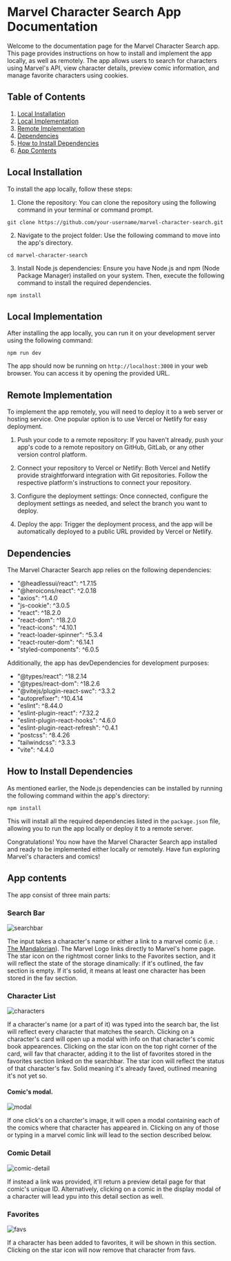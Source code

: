 # Marvel Character Search App Documentation

Welcome to the documentation page for the Marvel Character Search app. This page provides instructions on how to install and implement the app locally, as well as remotely. The app allows users to search for characters using Marvel's API, view character details, preview comic information, and manage favorite characters using cookies.

## Table of Contents

1.  [Local Installation](##Local-Installation)
2.  [Local Implementation](##Local-Implementation)
3.  [Remote Implementation](##Remote-Implementation)
4.  [Dependencies](##Dependencies)
5.  [How to Install Dependencies](##How-to-Install-Dependencies)
6.  [App Contents](##App-contents)

## Local Installation

To install the app locally, follow these steps:

1.  Clone the repository: You can clone the repository using the following command in your terminal or command prompt.

`git clone https://github.com/your-username/marvel-character-search.git` 

2.  Navigate to the project folder: Use the following command to move into the app's directory.

`cd marvel-character-search` 

3.  Install Node.js dependencies: Ensure you have Node.js and npm (Node Package Manager) installed on your system. Then, execute the following command to install the required dependencies.

`npm install` 

## Local Implementation

After installing the app locally, you can run it on your development server using the following command:

`npm run dev` 

The app should now be running on `http://localhost:3000` in your web browser. You can access it by opening the provided URL.

## Remote Implementation

To implement the app remotely, you will need to deploy it to a web server or hosting service. One popular option is to use Vercel or Netlify for easy deployment.

1.  Push your code to a remote repository: If you haven't already, push your app's code to a remote repository on GitHub, GitLab, or any other version control platform.
    
2.  Connect your repository to Vercel or Netlify: Both Vercel and Netlify provide straightforward integration with Git repositories. Follow the respective platform's instructions to connect your repository.
    
3.  Configure the deployment settings: Once connected, configure the deployment settings as needed, and select the branch you want to deploy.
    
4.  Deploy the app: Trigger the deployment process, and the app will be automatically deployed to a public URL provided by Vercel or Netlify.
    

## Dependencies

The Marvel Character Search app relies on the following dependencies:

-   "@headlessui/react": ^1.7.15
-   "@heroicons/react": ^2.0.18
-   "axios": ^1.4.0
-   "js-cookie": ^3.0.5
-   "react": ^18.2.0
-   "react-dom": ^18.2.0
-   "react-icons": ^4.10.1
-   "react-loader-spinner": ^5.3.4
-   "react-router-dom": ^6.14.1
-   "styled-components": ^6.0.5

Additionally, the app has devDependencies for development purposes:

-   "@types/react": ^18.2.14
-   "@types/react-dom": ^18.2.6
-   "@vitejs/plugin-react-swc": ^3.3.2
-   "autoprefixer": ^10.4.14
-   "eslint": ^8.44.0
-   "eslint-plugin-react": ^7.32.2
-   "eslint-plugin-react-hooks": ^4.6.0
-   "eslint-plugin-react-refresh": ^0.4.1
-   "postcss": ^8.4.26
-   "tailwindcss": ^3.3.3
-   "vite": ^4.4.0

## How to Install Dependencies

As mentioned earlier, the Node.js dependencies can be installed by running the following command within the app's directory:

`npm install` 

This will install all the required dependencies listed in the `package.json` file, allowing you to run the app locally or deploy it to a remote server.

Congratulations! You now have the Marvel Character Search app installed and ready to be implemented either locally or remotely. Have fun exploring Marvel's characters and comics!

## App contents

The app consist of three main parts:

### Search Bar

![searchbar](https://github.com/JohnFScha/MarvelCharacterSearchApp/assets/115885102/4ee829fc-baa5-438a-b84c-da4ffa6e6327)

The input takes a character's name or either a link to a marvel comic (i.e. : [The Mandalorian](https://www.marvel.com/comics/issue/107556/star_wars_the_mandalorian_season_2_2023_2)). The Marvel Logo links directly to Marvel's home page. The star icon on the rightmost corner links to the Favorites section, and it will reflect the state of the storage dinamically: if it's outlined, the fav section is empty. If it's solid, it means at least one character has been stored in the fav section.

### Character List

![characters](https://github.com/JohnFScha/MarvelCharacterSearchApp/assets/115885102/e8ccf0eb-44fb-4fc5-84ad-b2061df53a1f)

If a character's name (or a part of it) was typed into the search bar, the list will reflect every character that matches the search. Clicking on a character's card will open up a modal with info on that character's comic book appearences. Clicking on the star icon on the top right corner of the card, will fav that character, adding it to the list of favorites stored in the favorites section linked on the searchbar. The star icon will reflect the status of that character's fav. Solid meaning it's already faved, outlined meaning it's not yet so.

#### Comic's modal.

![modal](https://github.com/JohnFScha/MarvelCharacterSearchApp/assets/115885102/c73b8890-bac1-41bd-b39d-34f1f78d142e)

If one click's on a charcter's image, it will open a modal containing each of the comics where that character has appeared in. Clicking on any of those or typing in a marvel comic link will lead to the section described below.

### Comic Detail

![comic-detail](https://github.com/JohnFScha/MarvelCharacterSearchApp/assets/115885102/8b1615bf-560f-4414-8c60-4a0c74bd78da)

If instead a link was provided, it'll return a preview detail page for that comic's unique ID. Alternatively, clicking on a comic in the display modal of a character will lead ypu into this detail section as well.

### Favorites

![favs](https://github.com/JohnFScha/MarvelCharacterSearchApp/assets/115885102/c421a090-4a6c-4209-a0be-9a6d258026fc)

If a character has been added to favorites, it will be shown in this section. Clicking on the star icon will now remove that character from favs.

